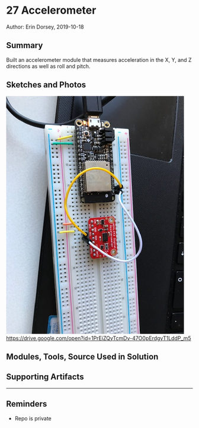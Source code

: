 #  27 Accelerometer

Author: Erin Dorsey, 2019-10-18

## Summary
Built an accelerometer module that measures acceleration in the X, Y, and Z directions as well as roll and pitch.

## Sketches and Photos
![Image](./images/IMG_6452.jpg)
https://drive.google.com/open?id=1PrEiZQyTcmDv-47O0pErdgyT1LddP_m5

## Modules, Tools, Source Used in Solution


## Supporting Artifacts


-----

## Reminders
- Repo is private
